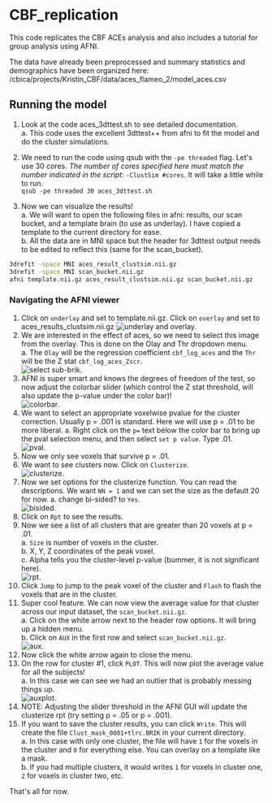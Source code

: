 # CBF_replication
This code replicates the CBF ACEs analysis and also includes a tutorial for group analysis using AFNI.  

The data have already been preprocessed and summary statistics and demographics have been organized here:  
/cbica/projects/Kristin_CBF/data/aces_flameo_2/model_aces.csv 

## Running the model
1. Look at the code aces_3dttest.sh to see detailed documentation.  
a. This code uses the excellent 3dttest++ from afni to fit the model and do the cluster simulations. 

2. We need to run the code using qsub with the `-pe threaded` flag. Let's use 30 cores. _The number of cores specified here must match the number indicated in the script_: `-ClustSim #cores`. 
It will take a little while to run.  
`qsub -pe threaded 30 aces_3dttest.sh`  

3. Now we can visualize the results!  
a. We will want to open the following files in afni: results, our scan bucket, and a template brain (to use as underlay). I have copied a template to the current directory for ease.   
b. All the data are in MNI space but the header for 3dttest output needs to be edited to reflect this (same for the scan_bucket).  
``` bash
3drefit -space MNI aces_result_clustsim.nii.gz
3drefit -space MNI scan_bucket.nii.gz
afni template.nii.gz aces_result_clustsim.nii.gz scan_bucket.nii.gz
```

### Navigating the AFNI viewer
1. Click on `underlay` and set to template.nii.gz. Click on `overlay` and set to aces_results_clustsim.nii.gz
![underlay and overlay](tutorial/ulay_olay.png). 
2. We are interested in the effect of aces, so we need to select this image from the overlay. This is done on the Olay and Thr dropdown menu.  
a. The `Olay` will be the regression coefficient `cbf_log_aces` and the `Thr` will be the Z stat `cbf_log_aces_Zscr`.  
![select sub-brik](tutorial/olay_select_tstat.png). 
3. AFNI is super smart and knows the degrees of freedom of the test, so now adjust the colorbar slider (which control the Z stat threshold, will also update the p-value under the color bar)!  
![colorbar](tutorial/colorbar.png). 
4. We want to select an appropriate voxelwise pvalue for the cluster correction. Usually p = .001 is standard. Here we will use p = .01 to be more liberal.
a. Right click on the `p=` text below the color bar to bring up the pval selection menu, and then select `set p value`. Type .01.  
![pval](tutorial/pval_select.png). 
5. Now we only see voxels that survive p = .01.
6. We want to see clusters now. Click on `Clusterize`.  
![clusterize](tutorial/clusterize.png). 
7. Now we set options for the clusterize function. You can read the descriptions. We want `NN = 1` and we can set the size as the default 20 for now.
a. change bi-sided? to `Yes`.  
![bisided](tutorial/bisided.png). 
8. Click on `Rpt` to see the results.  
9. Now we see a list of all clusters that are greater than 20 voxels at p = .01.  
a. `Size` is number of voxels in the cluster.  
b. X, Y, Z coordinates of the peak voxel.  
c. Alpha tells you the cluster-level p-value (bummer, it is not significant here).  
![rpt](tutorial/rpt.png). 
10. Click `Jump` to jump to the peak voxel of the cluster and `Flash` to flash the voxels that are in the cluster.  
11. Super cool feature. We can now view the average value for that cluster across our input dataset, the `scan_bucket.nii.gz`.  
a. Click on the white arrow next to the header row options. It will bring up a hidden menu.  
b. Click on `AUX` in the first row and select `scan_bucket.nii.gz`.  
![aux](tutorial/aux.png). 
12. Now click the white arrow again to close the menu.  
13. On the row for cluster #1, click `PLOT`. This will now plot the average value for all the subjects!  
a. In this case we can see we had an outlier that is probably messing things up.  
![auxplot](tutorial/aux_plot.png). 
14. NOTE: Adjusting the slider threshold in the AFNI GUI will update the clusterize rpt (try setting p = .05 or p = .001).  
15. If you want to save the cluster results, you can click `Write`. This will create the file `Clust_mask_0001+tlrc.BRIK` in your current directory.  
a. In this case with only one cluster, the file will have `1` for the voxels in the cluster and `0` for everything else. You can overlay on a template like a mask.  
b. If you had multiple clusters, it would writes `1` for voxels in cluster one, `2` for voxels in cluster two, etc.  

That's all for now.

